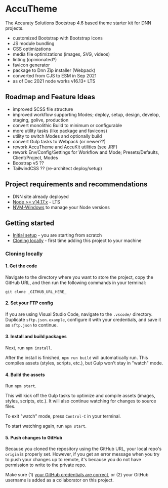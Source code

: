 # AccuTheme

The Accuraty Solutions Bootstrap 4.6 based theme starter kit for DNN projects.
 
 - customized Bootstrap with Bootstrap Icons
 - JS module bundling
 - CSS optimizations
 - media file optimizations (images, SVG, videos)
 - linting (opinionated?)
 - favicon generator
 - package to Dnn Zip installer (Webpack)
 - converted from CJS to ESM in Sep 2021
 - as of Dec 2021 node works v16.13+ LTS
 
## Roadmap and Feature Ideas

 - improved SCSS file structure
 - improved workflow supporting Modes; deploy, setup, design, develop, staging, golive, production
 - convert monolithic Build to minimum or configurable
 - more utility tasks (like package and favicons)
 - utility to switch Modes and optionally build
 - convert Gulp tasks to Webpack (or newer??)
 - rework AccuTheme and AccuKit utilities (see JRF)
 - rework Env/Config/Settings for Workflow and Mode; Presets/Defaults, Client/Project, Modes
 - Boostrap v5 ??
 - TailwindCSS ?? (re-architect deploy/setup)
 

## Project requirements and recommendations

- DNN site already deployed
- [Node >= v14.17.x](https://nodejs.org/en) - LTS 
- [NVM-Windows](https://github.com/coreybutler/nvm-windows) to manage your Node versions

## Getting started

- [Initial setup](/README-deploy.md#initial-setup) - you are starting from scratch
- [Cloning locally](/README.md#cloning-locally) - first time adding this project to your machine

### Cloning locally

#### 1. Get the code

Navigate to the directory where you want to store the project, copy the GitHub URL, and then run the following commands in your terminal:

```
git clone _GITHUB_URL_HERE_
```

#### 2. Set your FTP config

If you are using Visual Studio Code, navigate to the `.vscode/` directory. Duplicate `sftp.json.example`, configure it with your credentials, and save it as `sftp.json` to continue.

#### 3. Install and build packages

Next, run `npm install`.

After the install is finished, `npm run build` will automatically run. This compiles assets (styles, scripts, etc.), but Gulp won't stay in "watch" mode.

#### 4. Build the assets

Run `npm start`.

This will kick off the Gulp tasks to optimize and compile assets (images, styles, scripts, etc.). It will also continue watching for changes to source files.

To exit "watch" mode, press `Control-C` in your terminal.

To start watching again, run `npm start`.

#### 5. Push changes to GitHub

Because you cloned the repository using the GitHub URL, your local repo's `origin` is properly set. However, if you get an error message when you try to push your changes up to remote, it's because you do not have permission to write to the private repo.

Make sure (1) [your GitHub credentials are correct](https://help.github.com/en/articles/caching-your-github-password-in-git), or (2) your GitHub username is added as a collaborator on this project.
